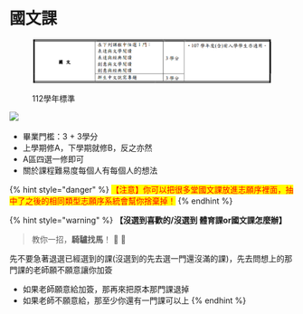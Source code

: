 # 國文課

<figure><img src="../.gitbook/assets/image (3) (1).png" alt=""><figcaption><p>112學年標準</p></figcaption></figure>

![](https://i.imgur.com/rUFWR4m.png)

* 畢業門檻：3 + 3學分
* 上學期修A，下學期就修B，反之亦然
* A區四選一修即可
* 關於課程難易度每個人有每個人的想法

{% hint style="danger" %}
<mark style="color:red;">【注意】你可以把很多堂國文課放進志願序裡面，抽中了之後的相同類型志願序系統會幫你捨棄掉！</mark>
{% endhint %}

{% hint style="warning" %}
**【沒選到喜歡的/沒選到 體育課or國文課怎麼辦】**

> 教你一招，**騎驢找馬**！ :horse: :horse:

先不要急著退選已經選到的課(沒選到的先去選一門還沒滿的課)，先去問想上的那門課的老師願不願意讓你加簽

* 如果老師願意給加簽，那再來把原本那門課退掉
* 如果老師不願意給，那至少你還有一門課可以上
{% endhint %}
